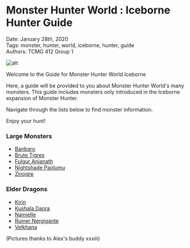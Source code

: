 # **Monster Hunter World : Iceborne Hunter Guide**  
Date: January 28th, 2020  
Tags: monster, hunter, world, iceborne, hunter, guide  
Authors: TCMG 412 Group 1 

![alt](images/MonsterHunter2.png)

Welcome to the Guide for Monster Hunter World Iceborne  


Here, a guide will be provided to you about Monster Hunter World's many monsters. This guide includes monsters only introduced in the Iceborne expansion of Monster Hunter.  
  
Navigate through the lists below to find monster information.  

Enjoy your hunt!

### **Large Monsters**  
* [Banbaro](Banbaro.md)
* [Brute Tigrex](BruteTigrex.md)
* [Fulgur Anjanath](FulgurAnjanath.md)
* [Nightshade Paolumu](NightshadePaolumu.md)
* [Zinogre](Zinogre.md)   

### **Elder Dragons**
* [Kirin](Kirin.md)
* [Kushala Daora](KushalaDaora.md)
* [Namielle](Namielle.md)
* [Ruiner Nergigante](RuinerNergigante.md)
* [Velkhana](Velkhana.md)
  
(Pictures thanks to Alex's buddy xxxiii)
